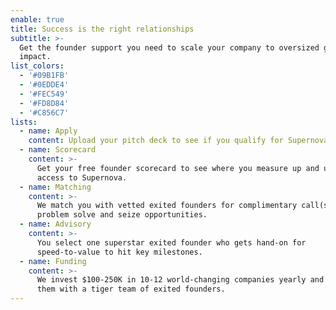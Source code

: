 ```yaml
---
enable: true
title: Success is the right relationships
subtitle: >-
  Get the founder support you need to scale your company to oversized growth and
  impact.
list_colors:
  - '#09B1FB'
  - '#0EDDE4'
  - '#FEC549'
  - '#FD8D84'
  - '#C856C7'
lists:
  - name: Apply
    content: Upload your pitch deck to see if you qualify for Supernova.
  - name: Scorecard
    content: >-
      Get your free founder scorecard to see where you measure up and unlock
      access to Supernova.
  - name: Matching
    content: >-
      We match you with vetted exited founders for complimentary call(s) to
      problem solve and seize opportunities. 
  - name: Advisory
    content: >-
      You select one superstar exited founder who gets hand-on for
      speed-to-value to hit key milestones.
  - name: Funding
    content: >-
      We invest $100-250K in 10-12 world-changing companies yearly and provide
      them with a tiger team of exited founders.
---
```


